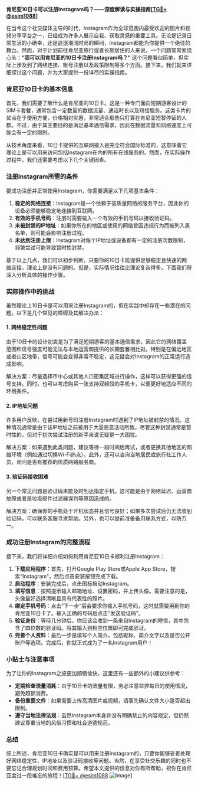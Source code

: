 **肯尼亚10日卡可以注册Instagram吗？——深度解读与实操指南[[TG💪+ @esim1088](https://t.me/s/esim1088)]**

在当今这个社交媒体主导的时代，Instagram作为全球范围内最受欢迎的图片和视频分享平台之一，已经成为许多人展示自我、获取灵感的重要工具。无论是记录日常生活的小确幸，还是追逐潮流时尚的瞬间，Instagram都能为你提供一个绝佳的舞台。然而，对于计划前往肯尼亚旅行或者长期居住的人来说，一个问题常常萦绕心头：**“我可以用肯尼亚的10日卡注册Instagram吗？”** 这个问题看似简单，但实际上涉及到了网络连接、账号注册以及政策限制等多个方面。接下来，我们就来详细探讨这个问题，并为大家提供一份详尽的实操指南。

### 肯尼亚10日卡的基本信息

首先，我们需要了解什么是肯尼亚的10日卡。这是一种专门面向短期游客设计的SIM卡套餐，通常包含一定数量的数据流量、通话时长以及短信服务。这类卡片的优点在于使用方便，价格相对实惠，非常适合那些只打算在肯尼亚短暂停留的人群。不过，由于其主要目的是满足基本通信需求，因此在数据流量和网络速度上可能会有一定的限制。

从技术角度来看，10日卡提供的互联网接入是完全符合国际标准的，这意味着它理论上是可以用来访问包括Instagram在内的所有在线服务的。然而，在实际操作过程中，我们还需要考虑以下几个关键因素。

### 注册Instagram所需的条件

要成功注册并正常使用Instagram，你需要满足以下几项基本条件：

1. **稳定的网络连接**：Instagram是一个依赖于高质量网络的服务平台，因此你的设备必须能够稳定地连接到互联网。
2. **有效的手机号码**：注册时需要输入一个有效的手机号码以接收验证码。
3. **未被封禁的IP地址**：如果你所在的地区或使用的网络曾因违规行为而被列入黑名单，则可能会影响注册过程。
4. **未达到注册上限**：Instagram对每个IP地址或设备都有一定的注册次数限制，频繁尝试可能导致暂时性封禁。

基于以上几点，我们可以初步判断，只要你的10日卡能提供足够稳定且快速的网络连接，理论上是没有问题的。但是，实际情况往往比理论复杂得多，下面我们将深入分析具体的操作步骤。

### 实际操作中的挑战

虽然理论上10日卡是可以用来注册Instagram的，但在实践中却存在一些潜在的问题。以下是几个常见的障碍及其解决办法：

#### 1. 网络稳定性问题
由于10日卡的设计初衷是为了满足短期游客的基本通信需求，因此它的网络覆盖范围和信号强度可能无法与本地运营商提供的长期套餐相比拟。特别是在偏远地区或者山区地带，信号可能会变得非常不稳定，这无疑会对Instagram的正常运行造成影响。

解决方案：尽量选择市中心或其他人口密集区域进行操作，这样可以获得更强的信号支持。同时，也可以考虑购买一张支持双频段的手机卡，以便更好地适应不同的环境条件。

#### 2. IP地址问题
许多用户反映，在尝试用新号码注册Instagram时遇到了IP地址被封禁的情况。这种情况通常是由于该IP地址之前被用于大量恶意活动所致。尽管这种封禁通常是暂时性的，但对于初次尝试注册的新手来说无疑是一大困扰。

解决方案：如果遇到此类问题，建议等待一段时间后再试，或者更换其他地区的网络环境（例如通过切换Wi-Fi热点）。此外，还可以咨询当地居民或旅行社工作人员，询问是否有推荐的优质网络服务商。

#### 3. 验证码接收困难
另一个常见问题是验证码未能及时到达指定手机。这可能是由于网络延迟、运营商故障或者是垃圾邮件过滤器误判等原因造成的。

解决方案：确保你的手机处于开机状态并且信号良好；如果多次尝试后仍无法收到验证码，可以联系客服寻求帮助。另外，也可以提前准备备用联系方式，以防万一。

### 成功注册Instagram的完整流程

接下来，我们将详细介绍如何利用肯尼亚10日卡顺利注册Instagram：

1. **下载应用程序**：首先，打开Google Play Store或Apple App Store，搜索“Instagram”，然后点击安装按钮完成下载。
2. **启动程序**：安装完成后，点击图标启动Instagram。
3. **填写信息**：按照提示输入邮箱地址、设置密码，并上传头像。需要注意的是，头像最好选择清晰且具有代表性的照片。
4. **绑定手机号码**：点击“下一步”后会要求你输入手机号码，这时就需要用到你的肯尼亚10日卡了。输入正确的号码后点击“发送验证码”。
5. **验证身份**：等待几分钟后，你应该会收到一条来自Instagram的短信，其中包含了四位数的验证码。将其输入到相应位置即可完成验证。
6. **完善个人资料**：最后一步是填写个人简介，包括昵称、简介文字以及是否公开账户等选项。完成后，你就正式成为了一名Instagram用户！

### 小贴士与注意事项

为了让你的Instagram之旅更加顺畅愉快，这里还有一些额外的小建议供参考：

- **定期检查流量消耗**：由于10日卡的流量有限，务必注意监控每日的使用情况，避免超额消费。
- **备份重要文件**：如果需要上传高清图片或视频，请事先确认文件大小是否超出限制。
- **遵守当地法律法规**：虽然Instagram本身并没有明确禁止的内容规定，但仍然建议尊重当地的风俗习惯和社会道德规范。

### 总结

综上所述，肯尼亚10日卡确实是可以用来注册Instagram的，只要你能够妥善处理好网络稳定性、IP地址以及验证码接收等问题。当然，在享受社交乐趣的同时也不要忘记合理规划时间和费用预算。希望本文提供的信息对你有所帮助，祝你在肯尼亚度过一段难忘的旅程！[[TG💪+ @esim1088](https://t.me/s/esim1088) ![Image](https://i.postimg.cc/4NQfJmqS/Snipaste-2025-05-13-00-14-12.png)]